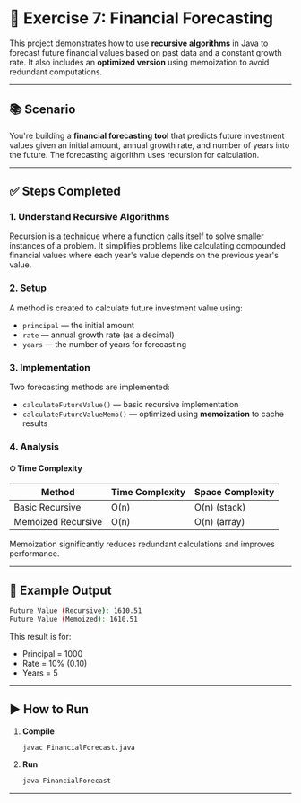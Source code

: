 
# 💸 Exercise 7: Financial Forecasting

This project demonstrates how to use **recursive algorithms** in Java to forecast future financial values based on past data and a constant growth rate. It also includes an **optimized version** using memoization to avoid redundant computations.

---

## 📚 Scenario

You're building a **financial forecasting tool** that predicts future investment values given an initial amount, annual growth rate, and number of years into the future. The forecasting algorithm uses recursion for calculation.

---

## ✅ Steps Completed

### 1. Understand Recursive Algorithms

Recursion is a technique where a function calls itself to solve smaller instances of a problem. It simplifies problems like calculating compounded financial values where each year's value depends on the previous year's value.

### 2. Setup

A method is created to calculate future investment value using:
- `principal` — the initial amount
- `rate` — annual growth rate (as a decimal)
- `years` — the number of years for forecasting

### 3. Implementation

Two forecasting methods are implemented:
- `calculateFutureValue()` — basic recursive implementation
- `calculateFutureValueMemo()` — optimized using **memoization** to cache results

### 4. Analysis

#### ⏱ Time Complexity

| Method                   | Time Complexity | Space Complexity |
|--------------------------|------------------|------------------|
| Basic Recursive          | O(n)             | O(n) (stack)     |
| Memoized Recursive       | O(n)             | O(n) (array)     |

Memoization significantly reduces redundant calculations and improves performance.

---

## 🧪 Example Output

```bash
Future Value (Recursive): 1610.51
Future Value (Memoized): 1610.51
````

This result is for:

* Principal = 1000
* Rate = 10% (0.10)
* Years = 5

---

## ▶️ How to Run

1. **Compile**

   ```bash
   javac FinancialForecast.java
   ```

2. **Run**

   ```bash
   java FinancialForecast
   ```

---


